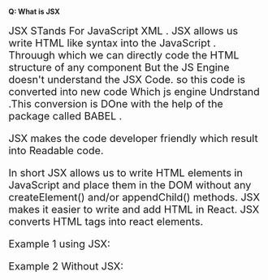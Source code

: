  <h4 > Q: What is JSX</h4>

<div style = "font-size:20px"> 
JSX STands For JavaScript XML . JSX allows us write HTML like syntax into the JavaScript . Throuugh which we can directly code the HTML structure of any component 
But the JS Engine doesn't understand the JSX Code. so this code is converted into new code Which js engine Undrstand .This conversion is DOne with the help of the package called BABEL .

<script>

"<h1>This is an react element</h1>"

"Babel will convert this piece of code into"

"React.createElement("h1" , {} , "This is an react Element")"

 "the Above code is interpreted by the browser and is rendered on the screen"


</script>

JSX makes the code developer friendly which result into Readable code.

In short JSX allows us to write HTML elements in JavaScript and place them in the DOM without any createElement() and/or appendChild() methods. JSX makes it easier to write and add HTML in React. JSX converts HTML tags into react elements.

Example 1 using JSX:

<script>

    const myElement = <h1>I Love JSX!</h1>;
const root = ReactDOM.createRoot(document.getElementById('root'));
root.render(myElement);
</script>

Example 2 Without JSX:

<script>
const myElement = React.createElement('h1', {}, 'I do not use JSX!');
const root = ReactDOM.createRoot(document.getElementById('root'));
root.render(myElement);
</script>

</div>
